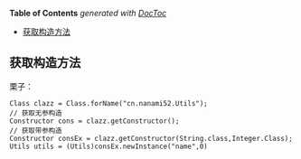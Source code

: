 <!-- START doctoc generated TOC please keep comment here to allow auto update -->
<!-- DON'T EDIT THIS SECTION, INSTEAD RE-RUN doctoc TO UPDATE -->
**Table of Contents**  *generated with [DocToc](https://github.com/thlorenz/doctoc)*

- [获取构造方法](#%E8%8E%B7%E5%8F%96%E6%9E%84%E9%80%A0%E6%96%B9%E6%B3%95)

<!-- END doctoc generated TOC please keep comment here to allow auto update -->

## 获取构造方法

栗子：

```
Class clazz = Class.forName("cn.nanami52.Utils");
// 获取无参构造
Constructor cons = clazz.getConstructor();
// 获取带参构造
Constructor consEx = clazz.getConstructor(String.class,Integer.Class);
Utils utils = (Utils)consEx.newInstance("name",0)
```
